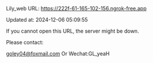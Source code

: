 Lily_web URL: https://222f-61-165-102-156.ngrok-free.app

Updated at: 2024-12-06 05:09:55

If you cannot open this URL, the server might be down.

Please contact: 

goley04@foxmail.com Or Wechat:GL_yeaH